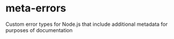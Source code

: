 # meta-errors
Custom error types for Node.js that include additional metadata for purposes of documentation
